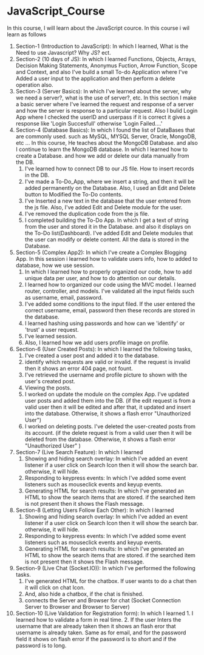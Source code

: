 # JavaScript_Course 

  In this course, I will learn about the JavaScript cource. In this course i wil learn as follows
  1. Section-1 (Introduction to JavaScript): In which I learned, What is the Need to use Javascript? Why JS? ect.
  2. Section-2 (10 days of JS): In which I learned Functions, Objects, Arrays, Decision Making Statements, Anonymus Fuction, Arrow Function, Scope and Context, and
    also I've build a small To-do Application where I've Added a user input to the application and then perform a delete operation also.
  3. Section-3 (Server Basics): In which I've learned about the server, why we need a server?, what is the use of server?, etc.
     In this section I make a basic server where I've learned the request and response of a server and how the server is response to a particular request. Also I           bulid Login App where I checked the userID and userpass if it is correct it gives a response like 'Login Succesfull' otherwise 'Login Failed....'
  4. Section-4 (Database Basics): In which I found the list of DataBases that are commonly used. such as MySQL, MYSQL Server, Oracle, MongoDB, etc ...
     In this course, He teaches about the MongoDB Database. and also I continue to learn the MongoDB database. In which I learned how to create a Database. and how we add or delete our data manually from the DB. 
     1. I've learned how to connect DB to our JS file. How to insert records in the DB.
     2. I've made a To-Do_App, where we insert a string, and then it will be added permanently on the Database. Also, I used an Edit and Delete button to Modified the To-Do contents.
     3. I've Inserted a new text in the database that the user entered from the js file. Also, I've added Edit and Delete module for the user.
     4. I've removed the duplication code from the js file.
     5. I completed building the To-Do App. In which I get a text of string from the user and stored it in the Database. and also it displays on the To-Do list(Dashboard). I've added Edit and Delete modules that the user can modify or delete content. All the data is stored in the Database.
  5. Section-5 (Complex App2): In which I've create a Complex Blogging App. In this session i learned how to validate users info, how to added to database, how we use session.  
     1. In which I learned how to properly organized our code, how to add unique data per user, and how to do attention on our details.
     2. I learned how to organized our code using the MVC model. I learned router, controller, and models. I've validated all the input fields such as username,     email, password.
     3. I've added some conditions to the input filed. If the user entered the correct username, email, password then these records are stored in the database.
     4. I learned hashing using passwords and how can we 'identify' or 'trust' a user request.
     5. I've learned session.
     6. Also, I learned how we add users profile image on profile.
  6. Section-6 (User Created Posts): In which I learned the following tasks,
     1. I've created a user post and added it to the database.
     2. identify which requests are valid or invalid. if the request is invalid then it shows an error 404 page, not fount.
     3. I've retrieved the username and profile picture to shown with the user's created post.
     4. Viewing the posts.
     5. I worked on update the module on the complex App. I've updated user posts and added them into the DB. (if the edit request is from a valid user then it  will be edited and after that, it updated and insert into the database. Otherwise, it shows a flash error "Unauthorized User")
     6. I worked on deleting posts. I've deleted the user-created posts from its account. (if the delete request is from a valid user then it will be deleted from the database. Otherwise, it shows a flash error "Unauthorized User" )
  7. Section-7 (Live Search Feature): In which I learned
     1. Showing and hiding search overlay: In which I've added an event listener if a user click on Search Icon then it will show the search bar. otherwise, it will hide.
     2. Responding to keypress events: In which I've added some event listeners such as mouseclick events and keyup events.
     3. Generating HTML for search results: In which I've generated an HTML to show the search items that are stored. if the searched item is not present then it shows the Flash message.
  8. Section-8 (Letting Users Follow Each Other): In which I learned
     1. Showing and hiding search overlay: In which I've added an event listener if a user click on Search Icon then it will show the search bar. otherwise, it will hide.
     2. Responding to keypress events: In which I've added some event listeners such as mouseclick events and keyup events.
     3. Generating HTML for search results: In which I've generated an HTML to show the search items that are stored. if the searched item is not present then it shows the Flash message.
  9. Section-9 (Live Chat (Socket.IO)):  In which I've performed the following tasks.
     1. I've generated HTML for the chatbox. If user wants to do a chat then it will click on chat Icon.
     2. And, also hide a chatbox, if the chat is finished.
     3. connects the Server and Browser for chat (Socket Connection Server to Browser and Browser to Server)
  10. Section-10 (Live Validation for Registration form): In which I learned
     1. I learned how to validate a form in real time.
     2. If the user Inters the username that are already taken then it shows an flash eror that username is already taken. Same as for email, and for the password field it shows on flash error if the password is to short and if the password is to long. 


